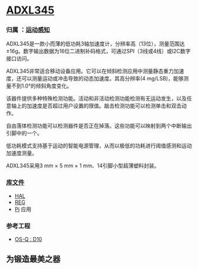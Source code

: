 ﻿# [ADXL345](https://github.com/Qitas/sensors) 
### 归属 ：[运动感知](https://github.com/Qitas/sensors)

ADXL345是一款小而薄的低功耗3轴加速度计，分辨率高（13位），测量范围达±16g。数字输出数据为16位二进制补码格式，可通过SPI（3线或4线）或I2C数字接口访问。

ADXL345非常适合移动设备应用。它可以在倾斜检测应用中测量静态重力加速度，还可以测量运动或冲击导致的动态加速度。其高分辨率(4 mg/LSB)，能够测量不到1.0°的倾斜角度变化。

该器件提供多种特殊检测功能。活动和非活动检测功能检测有无运动发生，以及任意轴上的加速度是否超过用户设置的限值。敲击检测功能可以检测单击和双击动作。

自由落体检测功能可以检测器件是否正在掉落。这些功能可以映射到两个中断输出引脚中的一个。


低功耗模式支持基于运动的智能电源管理，从而以极低的功耗进行阈值感测和运动加速度测量。

ADXL345采用3 mm × 5 mm × 1 mm、14引脚小型超薄塑料封装。

### [库文件](https://github.com/Qitas)

* [HAL](HAL/)
* [REG](REG/)
* [Pi](Pi/) 应用

### 参考工程

* [OS-Q : D10](https://github.com/OS-Q/D10)

## 为锻造最美之器

